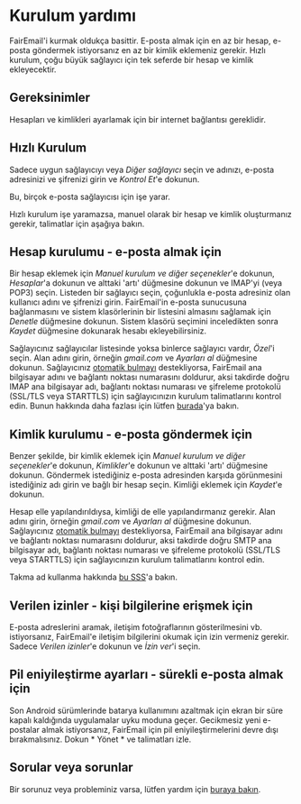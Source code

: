 # Kurulum yardımı

FairEmail'i kurmak oldukça basittir. E-posta almak için en az bir hesap, e-posta göndermek istiyorsanız en az bir kimlik eklemeniz gerekir. Hızlı kurulum, çoğu büyük sağlayıcı için tek seferde bir hesap ve kimlik ekleyecektir.

## Gereksinimler

Hesapları ve kimlikleri ayarlamak için bir internet bağlantısı gereklidir.

## Hızlı Kurulum

Sadece uygun sağlayıcıyı veya *Diğer sağlayıcı* seçin ve adınızı, e-posta adresinizi ve şifrenizi girin ve *Kontrol Et*'e dokunun.

Bu, birçok e-posta sağlayıcısı için işe yarar.

Hızlı kurulum işe yaramazsa, manuel olarak bir hesap ve kimlik oluşturmanız gerekir, talimatlar için aşağıya bakın.

## Hesap kurulumu - e-posta almak için

Bir hesap eklemek için *Manuel kurulum ve diğer seçenekler*'e dokunun, *Hesaplar*'a dokunun ve alttaki 'artı' düğmesine dokunun ve IMAP'yi (veya POP3) seçin. Listeden bir sağlayıcı seçin, çoğunlukla e-posta adresiniz olan kullanıcı adını ve şifrenizi girin. FairEmail'in e-posta sunucusuna bağlanmasını ve sistem klasörlerinin bir listesini almasını sağlamak için *Denetle* düğmesine dokunun. Sistem klasörü seçimini inceledikten sonra *Kaydet* düğmesine dokunarak hesabı ekleyebilirsiniz.

Sağlayıcınız sağlayıcılar listesinde yoksa binlerce sağlayıcı vardır, *Özel*'i seçin. Alan adını girin, örneğin *gmail.com* ve *Ayarları al* düğmesine dokunun. Sağlayıcınız [otomatik bulmayı](https://tools.ietf.org/html/rfc6186) destekliyorsa, FairEmail ana bilgisayar adını ve bağlantı noktası numarasını doldurur, aksi takdirde doğru IMAP ana bilgisayar adı, bağlantı noktası numarası ve şifreleme protokolü (SSL/TLS veya STARTTLS) için sağlayıcınızın kurulum talimatlarını kontrol edin. Bunun hakkında daha fazlası için lütfen [burada](https://github.com/M66B/FairEmail/blob/master/FAQ.md#authorizing-accounts)'ya bakın.

## Kimlik kurulumu - e-posta göndermek için

Benzer şekilde, bir kimlik eklemek için *Manuel kurulum ve diğer seçenekler*'e dokunun, *Kimlikler*'e dokunun ve alttaki 'artı' düğmesine dokunun. Göndermek istediğiniz e-posta adresinden karşıda görünmesini istediğiniz adı girin ve bağlı bir hesap seçin. Kimliği eklemek için *Kaydet*'e dokunun.

Hesap elle yapılandırıldıysa, kimliği de elle yapılandırmanız gerekir. Alan adını girin, örneğin *gmail.com* ve *Ayarları al* düğmesine dokunun. Sağlayıcınız [otomatik bulmayı](https://tools.ietf.org/html/rfc6186) destekliyorsa, FairEmail ana bilgisayar adını ve bağlantı noktası numarasını doldurur, aksi takdirde doğru SMTP ana bilgisayar adı, bağlantı noktası numarası ve şifreleme protokolü (SSL/TLS veya STARTTLS) için sağlayıcınızın kurulum talimatlarını kontrol edin.

Takma ad kullanma hakkında [bu SSS](https://github.com/M66B/FairEmail/blob/master/FAQ.md#FAQ9)'a bakın.

## Verilen izinler - kişi bilgilerine erişmek için

E-posta adreslerini aramak, iletişim fotoğraflarının gösterilmesini vb. istiyorsanız, FairEmail'e iletişim bilgilerini okumak için izin vermeniz gerekir. Sadece *Verilen izinler*'e dokunun ve *İzin ver*'i seçin.

## Pil eniyileştirme ayarları - sürekli e-posta almak için

Son Android sürümlerinde batarya kullanımını azaltmak için ekran bir süre kapalı kaldığında uygulamalar uyku moduna geçer. Gecikmesiz yeni e-postalar almak istiyorsanız, FairEmail için pil eniyileştirmelerini devre dışı bırakmalısınız. Dokun * Yönet * ve talimatları izle.

## Sorular veya sorunlar

Bir sorunuz veya probleminiz varsa, lütfen yardım için [buraya bakın](https://github.com/M66B/FairEmail/blob/master/FAQ.md).